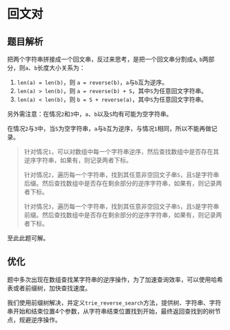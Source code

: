 # 回文对

## 题目解析

把两个字符串拼接成一个回文串，反过来思考，是把一个回文串分割成`a`, `b`两部分，则`a`、`b`长度大小关系为：
1. `len(a) = len(b)`，则 `a = reverse(b)`，`a`与`b`互为逆序。
2. `len(a) > len(b)`，则 `a = reverse(b) + S`，其中`S`为任意回文字符串。
3. `len(a) < len(b)`，则 `b = S + reverse(a)`，其中`S`为任意回文字符串。

另外需注意：在情况`2`和`3`中，`a`、`b`以及`S`均有可能为空字符串。

在情况`2`与`3`中，当`S`为空字符串，`a`与`b`互为逆序，与情况`1`相同，所以不能再做记录。

>针对情况`1`，可以对数组中每一个字符串逆序，然后查找数组中是否存在其逆序字符串，如果有，则记录两者下标。
>
>针对情况`2`，遍历每一个字符串，找到其任意非空回文子串`S`，且`S`是字符串后缀。然后查找数组中是否存在剩余部分的逆序字符串，如果有，则记录两者下标。
>
>针对情况`3`，遍历每一个字符串，找到其任意非空回文子串`S`，且`S`是字符串前缀。然后查找数组中是否存在剩余部分的逆序字符串，如果有，则记录两者下标。

至此此题可解。

## 优化

题中多次出现在数组查找某字符串的逆序操作，为了加速查询效率，可以使用哈希表或者前缀树，加快查找速度。

我们使用前缀树解决，并定义`trie_reverse_search`方法，提供树、字符串、字符串开始和结束位置4个参数，从字符串结束位置找到开始，最终返回查找到的树节点，规避逆序操作。